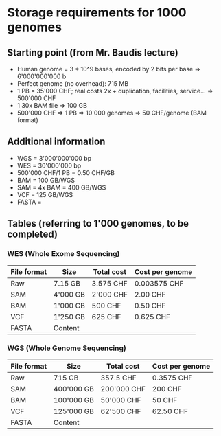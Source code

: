 # Storage requirements for 1000 genomes

## Starting point (from Mr. Baudis lecture)
* Human genome = 3 * 10^9 bases, encoded by 2 bits per base => 6'000'000'000 b
* Perfect genome (no overhead): 715 MB
* 1 PB = 35'000 CHF; real costs 2x + duplication, facilities, service... => 500'000 CHF
* 1 30x BAM file => 100 GB
* 500'000 CHF => 1 PB => 10'000 genomes => 50 CHF/genome (BAM format)

## Additional information
* WGS = 3'000'000'000 bp
* WES = 30'000'000 bp
* 500'000 CHF/1 PB = 0.50 CHF/GB
* BAM = 100 GB/WGS
* SAM = 4x BAM = 400 GB/WGS
* VCF = 125 GB/WGS
* FASTA = 

## Tables (referring to 1'000 genomes, to be completed)

### WES (Whole Exome Sequencing)

File format | Size | Total cost | Cost per genome
----------- | ----------- | ------------ | -------------
Raw | 7.15 GB | 3.575 CHF | 0.003575 CHF
SAM | 4'000 GB | 2'000 CHF | 2.00 CHF
BAM | 1'000 GB | 500 CHF | 0.50 CHF
VCF | 1'250 GB | 625 CHF | 0.625 CHF
FASTA | Content

### WGS (Whole Genome Sequencing)

File format | Size | Total cost | Cost per genome
----------- | ----------- | ------------ | -------------
Raw | 715 GB | 357.5 CHF | 0.3575 CHF
SAM | 400'000 GB | 200'000 CHF | 200 CHF
BAM | 100'000 GB | 50'000 CHF | 50 CHF
VCF | 125'000 GB | 62'500 CHF | 62.50 CHF
FASTA | Content
